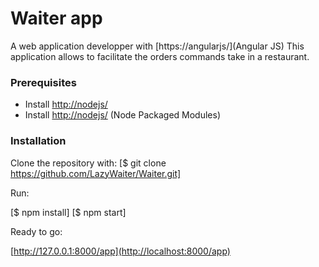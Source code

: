 # Waiter app

A web application developper with [https://angularjs/](Angular JS)
This application allows to facilitate the orders commands take in a restaurant.


### Prerequisites

* Install [http://nodejs/](NodeJS)
* Install [http://nodejs/](NPM) (Node Packaged Modules)


### Installation

Clone the repository with:
[$ git clone https://github.com/LazyWaiter/Waiter.git]

Run:

[$ npm install]
[$ npm start]

Ready to go:

[http://127.0.0.1:8000/app](http://localhost:8000/app)
